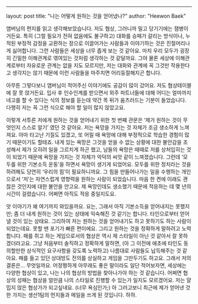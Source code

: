 ---
layout: post
title: "나는 어떻게 원하는 것을 얻어냈나?"
author: "Heewon Baek"

앰버님의 편지를 읽고 생각해보았습니다. 저도 협상, 그러니까 밀고 당기기에는 잼병이거든요. 특히 (그럴 필요가 전혀 없음에도 불구하고) 대화를 승패가 갈리는 방식이나, 누적된 부정적 감정을 교환하는 장으로 이끌어가는 사람들과 이야기하는 것은 진절머리나게 싫어합니다. 그런 사람들은 세상을 너무 좁게 보는 것 같아요. 마치 우리 모두가 굉장히 긴밀한 이해관계로 엮여있는 것처럼 생각하는 것 같달까요. 그야 물론 세상에 이해관계로부터 자유로운 관계는 없을 지도 모르지만, 저는 대화와 관계에 꼭 그것만 작용한다고 생각지는 않기 때문에 이런 사람들을 마주치면 어리둥절해지곤 합니다.

아무튼 그렇다보니 앰버님이 적어주신 이야기에도 공감이 많이 갔어요. 저도 협상테이블에 잘 못 앉거든요. 입사 후 인수인계를 받으면서 외주 파트너들에 대해 어디는 얼마까지 네고를 할 수 있다는 식의 정보를 듣는데 약간 목 뒤가 움츠러드는 기분이 들었습니다. 다행히 저는 꼭 그런 식으로 해야 할 일이 많지 않았고요.

이렇게 서투른 저에게 원하는 것을 얻어내기 위한 첫 번째 관문은 ‘제가 원하는 것이 무엇인지 스스로 알기’ 였던 것 같아요. 저는 욕망을 가지는 것 자체가 조금 생소하게 느껴져요. 아마 타고난 기질도 있겠고, 또 어릴 때 욕망에 대해 부정적으로 학습한 경험이 많기 때문이기도 할테죠. 내게 있는 욕망은 그것을 얻을 수 없는 상황에 대한 불안감을 조성해서 제가 오히려 일을 그르치게 하곤 했고, 남들의 욕망은 때때로 저를 상처입히는 것이 되었기 때문에 욕망을 가지는 것 자체가 악덕의 씨앗 같이 느껴졌습니다. 그런데 ‘모두를 위한 기본소득 운동’을 하면서 욕망이 생기게 되었어요. 모두를 위한 정치라는 것을 하려해도 당연히 ‘우리의 힘’이 필요하니까요. 그 힘을 만들어나가는 일을 수행하는 개인으로서 ‘저’는 자연스럽게 영향력을 원하는 사람이 되었습니다. 마음 한 켠에 이래도 괜찮은 것인지에 대한 불안을 안고요. 제 욕망인데도 생소했기 때문에 적응하는 데 몇 년의 시간이 걸렸습니다. 어쩌면 아직도 적응 중일지도요.

앗 이야기가 왜 여기까지 와있을까요. 요는, 그래서 아직 기본소득을 얻어내지는 못했지만; 좀 더 내게 원하는 것이 있는 상태에 익숙해진 것 같기는 합니다. 타인으로부터 얻어낼 것이 있는 상태요. 그리하여 저는 원하는 것을 얻어내기도 하고 못하기도 하는 사람이 되었는데요. 못할 땐 포기가 빠른 편이에요. 그리고 원하는 것을 정확하게 말하려고 노력합니다. 패를 쥐고 하는 게임으로서의 협상은 역시 제 스타일이 아닌 것 같아서 잘 못하겠더라고요. 그냥 처음부터 솔직하고 정확하게 말하면, (아 그 이전에 애초에 타인도 동의할만한 상식적인 요구사항을 갖도록 노력하고) 나름대로 사람들도 납득해주는 것 같아요. 패를 들고 있던 상대방도 전의를 상실하고 게임을 그만두기도 하고요. 그래서 저의 결론은... 무엇일까요. 어정쩡하게 아무래도 좋은 말이라도 일단 적어보자면, 세상에는 다양한 협상이 있고, 나는 나의 협상의 방법을 찾아나가야 하는 것 같습니다. 어쩌면 협상의 성패는 협상을 얼만큼 나의 스타일로 진행할 수 있는가 일지도 모르겠어요. 저는 얄밉지 않은 협상가가 되고싶네요. (너무 욕심인가;) 아 그러고보니 최근에 제가 얻어낸 것 한 가지는 생산1팀의 먼지들과 메일을 쓰게 된 것입니다. 하하.